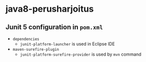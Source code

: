 # java8-perusharjoitus
## Junit 5 configuration in `pom.xml`
* `dependencies`
  * `junit-platform-launcher` is used in Eclipse IDE
* `maven-surefire-plugin`
  * `junit-platform-surefire-provider` is used by `mvn` command
